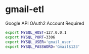 # gmail-etl
Google API OAuth2 Account Required

```bash
export MYSQL_HOST=127.0.0.1
export MYSQL_PORT=3306
export MYSQL_USER='gmail_user'
export MYSQL_PASSWORD='Gmail$123'
```
